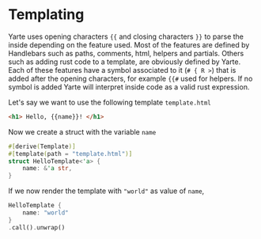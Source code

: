 # Templating

Yarte uses opening characters `{{` and closing 
characters `}}` to parse the inside depending 
on the feature used. Most of the features are 
defined by Handlebars such as paths, comments, 
html, helpers and partials. Others such as 
adding rust code to a template, are obviously 
defined by Yarte. Each of these features have
a symbol associated to it (`# { R >`) that is
added after the opening characters, for example
`{{#` used for helpers. If no symbol is added 
Yarte will interpret  inside code as a valid 
rust expression.

Let's say we want to use the following template `template.html`
```html
<h1> Hello, {{name}}! </h1>
```
Now we create a struct with the variable `name`
```rust
#[derive(Template)]
#[template(path = "template.html")]
struct HelloTemplate<'a> {
    name: &'a str,
}
```
If we now render the template with `"world"` as value of `name`,
```rust
HelloTemplate { 
    name: "world" 
}
.call().unwrap()
```